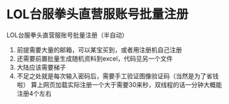 # LOL台服拳头直营服账号批量注册

LOL台服拳头直营服账号批量注册（半自动）
1. 前提需要大量的邮箱，可以某宝买到，或者用注册机自己注册
2. 还需要前置批量生成随机资料到excel，代码见另一个文件
3. 大陆应该需要梯子
4. 不足之处就是每次输入密码后，需要手工验证图像验证码（当然是为了省钱啦）
        算上网页加载实际注册一个大于需要30来秒，双线程的话一分钟大概能注册4个左右
